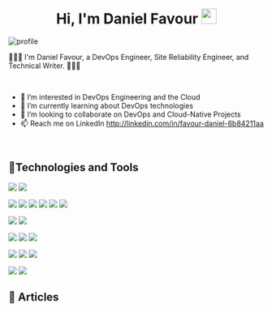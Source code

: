 <h1 align=center>
Hi, I'm Daniel Favour
<img src="https://user-images.githubusercontent.com/75603128/231256750-dbd6f6e5-c26a-448b-bca1-9fd556a918fd.gif" width="30">
</h1>

![profile](https://github.com/FavourDaniel/FavourDaniel/assets/89241109/70d3b3e1-4d19-42ff-9fbf-474564b3b74c)




👩🏻‍💻 I'm Daniel Favour, a DevOps Engineer, Site Reliability Engineer, and Technical Writer. 👩🏻‍💻

<br/>

- 👀 I’m interested in DevOps Engineering and the Cloud
- 🌱 I’m currently learning about DevOps technologies
- 💞️ I’m looking to collaborate on DevOps and Cloud-Native Projects
- 📫 Reach me on LinkedIn http://linkedin.com/in/favour-daniel-6b84211aa

<br/>

<!---
FavourDaniel/FavourDaniel is a ✨ special ✨ repository because its `README.md` (this file) appears on your GitHub profile.
You can click the Preview link to take a look at your changes.
--->


## 🔧Technologies and Tools
![](https://img.shields.io/badge/Cloud-AWS-232F3E?logo=aws&logoColor=white&style=for-the-badge)
![](https://img.shields.io/badge/Cloud-Azure-0078D4?logo=azure&logoColor=white&style=for-the-badge)

![](https://img.shields.io/badge/VCS-Git-F05032?logo=git&logoColor=white&style=for-the-badge)
![](https://img.shields.io/badge/Hub-GitHub-181717?logo=github&logoColor=white&style=for-the-badge)
![](https://img.shields.io/badge/Hub-GitLab-FC6D26?logo=gitlab&logoColor=white&style=for-the-badge)
![](https://img.shields.io/badge/OS-Ubuntu%20Linux-E95420?logo=os&logoColor=white&style=for-the-badge)
![](https://img.shields.io/badge/Shell-Bash-4EAA25?logo=os&logoColor=white&style=for-the-badge)
![](https://img.shields.io/badge/Code-Python-3776AB?logo=python&logoColor=white&style=for-the-badge)

![](https://img.shields.io/badge/IaC-Terraform-7B42BC?logo=terraform&logoColor=white&style=for-the-badge)
![](https://img.shields.io/badge/Configuration_Management-Ansible-EE0000?logo=ansible&logoColor=white&style=for-the-badge)

![](https://img.shields.io/badge/Container_Runtime-Docker-2496ED?logo=docker&logoColor=white&style=for-the-badge)
![](https://img.shields.io/badge/Container_Orchestrator-Kubernetes-326CE5?logo=kubernetes&logoColor=white&style=for-the-badge)
![](https://img.shields.io/badge/Package%20Manager-Helm-0F1689?logo=helm&logoColor=white&style=for-the-badge)

![](https://img.shields.io/badge/GitOps-ArgoCD-F05032?logo=gitops&logoColor=white&style=for-the-badge)
![](https://img.shields.io/badge/CI/CD-Github_Actions-2088FF?logo=githubactions&logoColor=white&style=for-the-badge)
![](https://img.shields.io/badge/CI/CD-CircleCI-343434?logo=circleci&logoColor=white&style=for-the-badge)

![](https://img.shields.io/badge/Monitoring-Prometheus-E6522C?logo=prometheus&logoColor=white&style=for-the-badge)
![](https://img.shields.io/badge/Visualization-Grafana-F46800?logo=grafana&logoColor=white&style=for-the-badge)


## 📖 Articles



